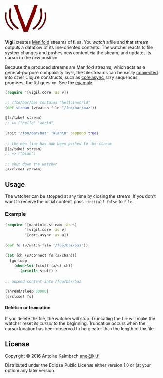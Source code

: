 # ![Vigil](./doc/vigil.png)

**Vigil** creates [Manifold](https://github.com/ztellman/manifold)
streams of files. You *watch* a file and that stream outputs a dataflow of its line-oriented contents. The
watcher reacts to file system changes and pushes new content via the stream, and updates its cursor
to the new position.

Because the produced streams are Manifold streams, which acts as a general-purpose compability
layer, the file streams can be easily
[connected](https://github.com/ztellman/manifold/blob/master/docs/stream.md) into other 
Clojure constructs, such as [core.async](https://github.com/clojure/core.async), lazy sequences,
promises, the list goes on. See the [example](#example).

``` clojure
(require '[vigil.core :as v])

;; /foo/bar/baz contains "hello\nworld"
(def stream (v/watch-file "/foo/bar/baz"))

@(s/take! stream)
;; => ("hello" "world")

(spit "/foo/bar/baz" "blah\n" :append true)

;; the new line has now been pushed to the stream
@(s/take! stream)
;; => ("blah")

;; shut down the watcher
(s/close! stream)

```


## Usage

The watcher can be stopped at any time by closing the stream. If you don't want to receive the
initial content, pass `:initial? false` to `file`.

### Example

``` clojure
(require '[manifold.stream :as s]
         '[vigil.core :as v]
         '[core.async :as a])
         
(def fs (v/watch-file "/foo/bar/baz"))

(let [ch (s/connect fs (a/chan))]
  (go-loop
    (when-let [stuff (a/<! ch)]
       (println stuff)))
       
;; append content into /foo/bar/baz
       
(Thread/sleep 60000)
(s/close! fs)

```

#### Deletion or truncation

If you delete the file, the watcher will stop. Truncating the file will make the watcher reset its
*cursor* to the beginning. Truncation occurs when the cursor location has been observed to be
greater than the length of the file.

## License

Copyright © 2016 Antoine Kalmbach <ane@iki.fi>

Distributed under the Eclipse Public License either version 1.0 or (at
your option) any later version.
